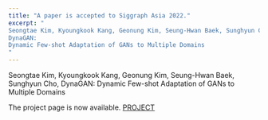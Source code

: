 ```yaml
---
title: "A paper is accepted to Siggraph Asia 2022."
excerpt: "
Seongtae Kim, Kyoungkook Kang, Geonung Kim, Seung-Hwan Baek, Sunghyun Cho,
DynaGAN: 
Dynamic Few-shot Adaptation of GANs to Multiple Domains
"
---
```


Seongtae Kim, Kyoungkook Kang, Geonung Kim, Seung-Hwan Baek, Sunghyun Cho,
DynaGAN: 
Dynamic Few-shot Adaptation of GANs to Multiple Domains

The project page is now available. [PROJECT](https://bluegorae.github.io/dynagan/)
